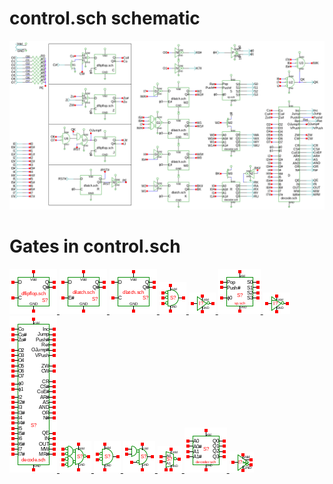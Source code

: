 # control.sch schematic
![control.sch](control.png)
# Gates in control.sch
[ ![dflipflop.sym](../sym/dflipflop.png) ](dflipflop.html)
[ ![dilatch.sym](../sym/dilatch.png) ](dilatch.html)
[ ![dlatch.sym](../sym/dlatch.png) ](dlatch.html)
[ ![nor3.sym](../sym/nor3.png) ](nor3.html)
[ ![not.sym](../sym/not.png) ](not.html)
[ ![sp.sym](../sym/sp.png) ](sp.html)
[ ![notp.sym](../sym/notp.png) ](notp.html)
[ ![decode.sym](../sym/decode.png) ](decode.html)
[ ![nandor.sym](../sym/nandor.png) ](nandor.html)
[ ![nor.sym](../sym/nor.png) ](nor.html)
[ ![nor1and.sym](../sym/nor1and.png) ](nor1and.html)
[ ![seli.sym](../sym/seli.png) ](seli.html)
[ ![decoder.sym](../sym/decoder.png) ](decoder.html)
[ ![noverlap.sym](../sym/noverlap.png) ](noverlap.html)
